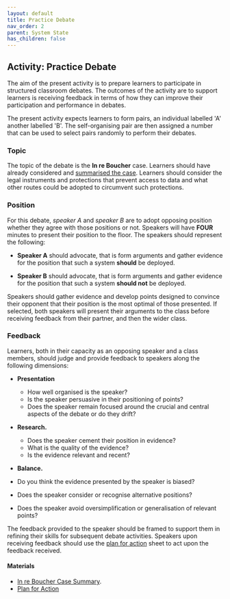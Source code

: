 ```yaml
---
layout: default
title: Practice Debate
nav_order: 2
parent: System State
has_children: false
---
```


## Activity: Practice Debate

The aim of the present activity is to prepare learners to participate in structured classroom debates. The outcomes of the activity are to support learners is receiving feedback in terms of how they can improve their participation and performance in debates.

The present activity expects learners to form pairs, an individual labelled 'A' another labelled 'B'. The self-organising pair are then assigned a number that can be used to select pairs randomly to perform their debates.

### Topic

The topic of the debate is the **In re Boucher** case. Learners should have already considered and [summarised the case](../memory/produceSummary.html). Learners should consider the legal instruments and protections that prevent access to data and what other routes could be adopted to circumvent such protections.

### Position

For this debate, *speaker A* and *speaker B* are to adopt opposing position whether they agree with those positions or not. Speakers will have **FOUR** minutes to present their position to the floor. The speakers should represent the following:

* **Speaker A** should advocate, that is form arguments and gather evidence for the position that such a system **should** be deployed.

* **Speaker B** should advocate, that is form arguments and gather evidence for the position that such a system **should not** be deployed.

Speakers should gather evidence and develop points designed to convince their opponent that their position is the most optimal of those presented. If selected, both speakers will present their arguments to the class before receiving feedback from their partner, and then the wider class.

### Feedback

Learners, both in their capacity as an opposing speaker and a class members, should judge and provide feedback to speakers along the following dimensions:

* **Presentation**
  * How well organised is the speaker?
  * Is the speaker persuasive in their positioning of points?
  * Does the speaker remain focused around the crucial and central aspects of the debate or do they drift?


* **Research.**
  * Does the speaker cement their position in evidence?
  * What is the quality of the evidence?
  * Is the evidence relevant and recent?


* **Balance.**
 * Do you think the evidence presented by the speaker is biased?
 * Does the speaker consider or recognise alternative positions?
 * Does the speaker avoid oversimplification or generalisation of relevant points?

The feedback provided to the speaker should be framed to support them in refining their skills for subsequent debate activities. Speakers upon receiving feedback should use the [plan for action](../memory/planForAction.html) sheet to act upon the feedback received.

#### Materials
 * [In re Boucher Case Summary](../memory/caseSummary.html).
 * [Plan for Action](../memory/planForAction.html)
